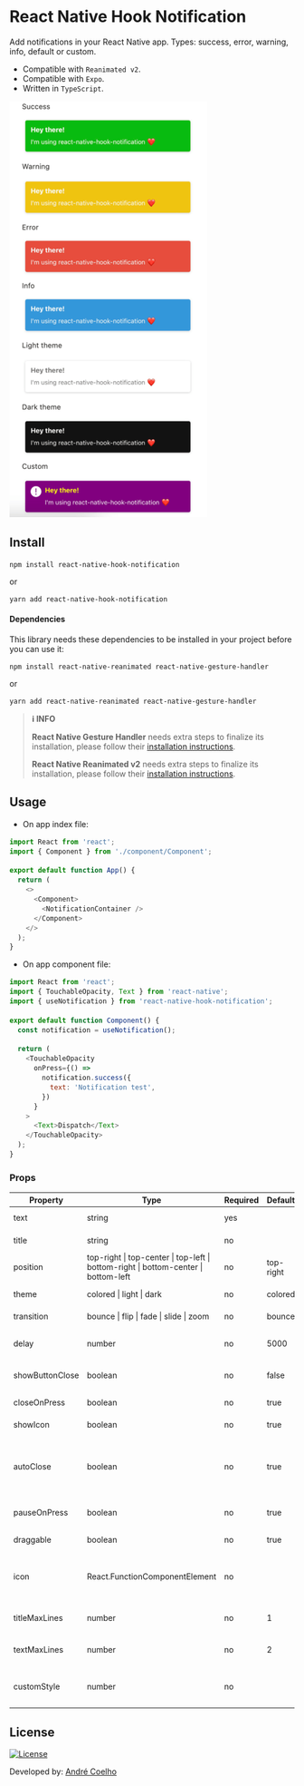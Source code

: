# React Native Hook Notification

Add notifications in your React Native app. Types: success, error, warning, info, default or custom.

- Compatible with `Reanimated v2`.
- Compatible with `Expo`.
- Written in `TypeScript`.

![Demo](demo.png)

## Install

```shell
npm install react-native-hook-notification
```

or

```shell
yarn add react-native-hook-notification
```

#### Dependencies​

This library needs these dependencies to be installed in your project before you can use it:

```shell
npm install react-native-reanimated react-native-gesture-handler
```

or

```shell
yarn add react-native-reanimated react-native-gesture-handler
```

> **ℹ️ INFO**
>
> **React Native Gesture Handler** needs extra steps to finalize its installation, please follow their [installation instructions](https://github.com/software-mansion/react-native-gesture-handler).
>
> **React Native Reanimated v2** needs extra steps to finalize its installation, please follow their [installation instructions](https://docs.swmansion.com/react-native-reanimated/docs/fundamentals/installation/).

## Usage

- On app index file:

```js
import React from 'react';
import { Component } from './component/Component';

export default function App() {
  return (
    <>
      <Component>
        <NotificationContainer />
      </Component>
    </>
  );
}
```

- On app component file:

```js
import React from 'react';
import { TouchableOpacity, Text } from 'react-native';
import { useNotification } from 'react-native-hook-notification';

export default function Component() {
  const notification = useNotification();

  return (
    <TouchableOpacity
      onPress={() =>
        notification.success({
          text: 'Notification test',
        })
      }
    >
      <Text>Dispatch</Text>
    </TouchableOpacity>
  );
}
```

### Props

| Property        | Type                                                                                | Required | Default   | Description                                                |
| --------------- | ----------------------------------------------------------------------------------- | -------- | --------- | ---------------------------------------------------------- |
| text            | string                                                                              | yes      |           | Notification text                                          |
| title           | string                                                                              | no       |           | Notification title                                         |
| position        | top-right \| top-center \| top-left \| bottom-right \| bottom-center \| bottom-left | no       | top-right | Notification position                                      |
| theme           | colored \| light \| dark                                                            | no       | colored   | Notification theme                                         |
| transition      | bounce \| flip \| fade \| slide \| zoom                                             | no       | bounce    | Notification transition                                    |
| delay           | number                                                                              | no       | 5000      | Notification delay in milliseconds                         |
| showButtonClose | boolean                                                                             | no       | false     | Show or hide close button                                  |
| closeOnPress    | boolean                                                                             | no       | true      | Close on click                                             |
| showIcon        | boolean                                                                             | no       | true      | Show or hide icon                                          |
| autoClose       | boolean                                                                             | no       | true      | Automatic closing of the notification after the delay ends |
| pauseOnPress    | boolean                                                                             | no       | true      | Auto close pause on hover                                  |
| draggable       | boolean                                                                             | no       | true      | Enable or disable drag                                     |
| icon            | React.FunctionComponentElement                                                      | no       |           | Render icon on left side. Obs.: Dimensions: 24x24          |
| titleMaxLines   | number                                                                              | no       | 1         | Maximum number of lines for title                          |
| textMaxLines    | number                                                                              | no       | 2         | Maximum number of lines for text                           |
| customStyle     | number                                                                              | no       |           | Styles for custom notificaion type                         |

## License

[![License](https://img.shields.io/badge/License-MIT-yellow?style=flat&logoColor=f00&link=https://opensource.org/licenses/MIT)](https://opensource.org/licenses/MIT)

Developed by: [André Coelho](https://andrecoelho.dev)

